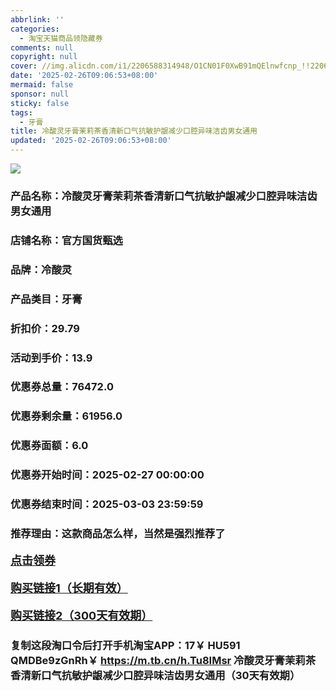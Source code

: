 ```yaml
---
abbrlink: ''
categories:
  - 淘宝天猫商品领隐藏券
comments: null
copyright: null
cover: //img.alicdn.com/i1/2206588314948/O1CN01F0XwB91mQElnwfcnp_!!2206588314948-0-C2M.jpg
date: '2025-02-26T09:06:53+08:00'
mermaid: false
sponsor: null
sticky: false
tags:
  - 牙膏
title: 冷酸灵牙膏茉莉茶香清新口气抗敏护龈减少口腔异味洁齿男女通用
updated: '2025-02-26T09:06:53+08:00'
--- 
```


![](//img.alicdn.com/i1/2206588314948/O1CN01F0XwB91mQElnwfcnp_!!2206588314948-0-C2M.jpg)

### 产品名称：冷酸灵牙膏茉莉茶香清新口气抗敏护龈减少口腔异味洁齿男女通用
### 店铺名称：官方国货甄选
### 品牌：冷酸灵
### 产品类目：牙膏
### 折扣价：29.79
### 活动到手价：13.9
### 优惠券总量：76472.0
### 优惠券剩余量：61956.0
### 优惠券面额：6.0
### 优惠券开始时间：2025-02-27 00:00:00	
### 优惠券结束时间：2025-03-03 23:59:59	
### 推荐理由：这款商品怎么样，当然是强烈推荐了

<p style="font-size: 18px; font-weight: bold;">
  <a href="https://uland.taobao.com/coupon/edetail?e=biBXCGkElD%2BlhHvvyUNXZfh8CuWt5YH5OVuOuRD5gLJMmdsrkidbOWBzzpT26idJ%2FOznBBHi2JqMx7couA4SJYuj6ul2YURIJ54W1glyAbpI3ulKVMXahW2KWJhAxgzTRSHvQe2jOLZ9pbNCYX0I%2BPP%2BWUTgK%2F%2B0I%2BtaUgbudUxA%2B536asYsLWVfKa%2BhVnNDz1xdaXwrypqZWuQNuiIOaJjB6TX2HR3QQ5WKStDdyeTLAJho1Tgm24y1rRo98IyIzxHHRjXbSzC3GXpSbfs48mgDqdCj27g%2B4gUv%2BDJNfs92XMg%2F4%2Bl5%2Fc5HWCauVwEOSQeJNEiOmJKyHVvYwF84GiUzVkkdwsIm&traceId=21665f9817407225954674899d132c&union_lens=lensId%3AOPT%401740722607%402103f406_0dff_1954b27145c_0588%4001%40eyJmbG9vcklkIjo3MzM1NH0ie" target="_blank">点击领券</a>
</p>
<p style="font-size: 18px; font-weight: bold;">
  <a href="https://s.click.taobao.com/t?e=m%3D2%26s%3Dubknw0xmkrVw4vFB6t2Z2ueEDrYVVa64K7Vc7tFgwiHjf2vlNIV67kyLuerTQxoGMlIj6E1wLr73ID%2FV1RqsF4wnCJeELi4I%2FIEn%2BS1IjHAB0ghlTd7WlZVm%2FOAUUFw71qrpxiwMoCNxc1AtbZGVS7YVf%2FNg5yFho%2FxekaLBCCHNEPXytV9ALoS4zvCRUrqujb3RJrZ356jOF4ys%2Ba598P6pS%2BiHBlg%2FIYjDWlh3wtzocnKcYOCkM7d0g%2FLvn5bRA8poMg820%2FaPgysBSxHfUOXVLEPDWL24%2FufIeaShmLvWGPPZ03CRxOcSIxjMDzYo4Y%2BnR%2FwSl7rGDmntuH4VtA%3D%3D" target="_blank">购买链接1（长期有效）</a>
</p>
<p style="font-size: 18px; font-weight: bold;">
  <a href="https://s.click.taobao.com/rcXcVNs" target="_blank">购买链接2（300天有效期）</a>
</p>

### 复制这段淘口令后打开手机淘宝APP：17￥ HU591 QMDBe9zGnRh￥ https://m.tb.cn/h.Tu8IMsr  冷酸灵牙膏茉莉茶香清新口气抗敏护龈减少口腔异味洁齿男女通用（30天有效期）
